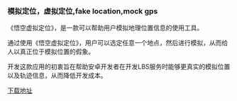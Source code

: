 <h3>模拟定位，虚拟定位,fake location,mock gps</h3>

《悟空虚拟定位》，是一款可以帮助用户模拟地理位置信息的使用工具。

通过使用《悟空虚拟定位》，用户可以选定任意一个地点，然后进行模拟，从而给人以真正位于模拟位置的假象。

开发这款应用的初衷旨在帮助安卓开发者在开发LBS服务时能够更真实的模拟位置以及轨迹信息，从而降低开发成本。


<a href="https://www.123pan.com/s/k6bMjv-adiI.html" target="_blank">下载地址</a>


